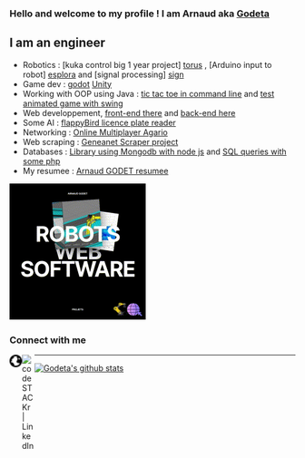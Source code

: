### Hello and welcome to my profile ! I am Arnaud aka [Godeta][CV_website]

## I am an engineer
- Robotics : [kuka control big 1 year project] [torus] , [Arduino input to robot] [esplora] and [signal processing] [sign]
- Game dev : [godot][gdt] [Unity][uni]
- Working with OOP using Java : [tic tac toe in command line][Gobblet-Gobblers] and [test animated game with swing][javaFirstAnimation] 
- Web developpement, [front-end there][front] and [back-end here][back]
- Some AI : [flappyBird ][flappy] [licence plate reader][plate]
- Networking : [Online Multiplayer Agario ][agario]
- Web scraping : [Geneanet Scraper project ][geneanet]
- Databases : [Library using Mongodb with node js][library] and [SQL queries with some php][sql manip]
- My resumee : [Arnaud GODET resumee](https://godeta.github.io)


![Demo projects](demo_test_projets.gif)

### Connect with me

[<img align="left" alt="codeSTACKr.com" width="22px" src="https://raw.githubusercontent.com/iconic/open-iconic/master/svg/globe.svg" />][CV_website]
[<img align="left" alt="codeSTACKr | LinkedIn" width="22px" src="https://cdn.jsdelivr.net/npm/simple-icons@v3/icons/linkedin.svg" />][linkedin]


---
[![Godeta's github stats](https://github-readme-stats.vercel.app/api?username=Godeta&show_icons=true&theme=dracula)](https://github.com/Godeta/github-readme-stats)

[CV_website]: https://windy-paradox-f12.notion.site/CV-9e48da96b2264f5eb95596907fa01d1c
[linkedin]: https://www.linkedin.com/in/arnaud-godet-b633021a6/
[Gobblet-Gobblers]: https://github.com/Godeta/Gobblet-Gobblers-Java
[esplora]: https://github.com/Godeta/controle_robot_manette
[sign]: https://github.com/Godeta/signal_processing
[torus]: https://github.com/Godeta/proof_of_concept_TORUS
[front]: https://github.com/Godeta/WellDesignedWebsites
[back]: https://github.com/Godeta/NodeJS_WeatherLocation
[flappy]: https://github.com/Godeta/FlappyBird-JS
[plate]: https://github.com/Godeta/licence_plate_reader
[gdt]: https://github.com/Godeta/godot_simple_games
[uni]: https://github.com/Godeta/UnityBasics
[agario]: https://github.com/Godeta/Agario_JS_multi
[geneanet]: https://github.com/Godeta/Geneanet_toGedcom_webScraping
[javaFirstAnimation]: https://github.com/Godeta/JavaFirstAnimation
[library]: https://github.com/Godeta/Library_nodeJS-Express-MongoDB
[sql manip]: https://github.com/Godeta/SQL_manipulation
